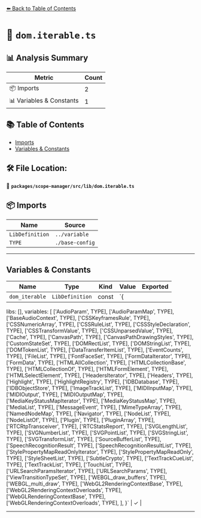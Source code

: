 [⬅️ Back to Table of Contents](../../../../index.md)

# 📄 `dom.iterable.ts`

## 📊 Analysis Summary

| Metric | Count |
|--------|-------|
| 📦 Imports | 2 |
| 📊 Variables & Constants | 1 |

## 📚 Table of Contents

- [Imports](#imports)
- [Variables & Constants](#variables-constants)

## 🛠️ File Location:
📂 **`packages/scope-manager/src/lib/dom.iterable.ts`**

## 📦 Imports

| Name | Source |
|------|--------|
| `LibDefinition` | `../variable` |
| `TYPE` | `./base-config` |


---

## Variables & Constants

| Name | Type | Kind | Value | Exported |
|------|------|------|-------|----------|
| `dom_iterable` | `LibDefinition` | const | `{
  libs: [],
  variables: [
    ['AudioParam', TYPE],
    ['AudioParamMap', TYPE],
    ['BaseAudioContext', TYPE],
    ['CSSKeyframesRule', TYPE],
    ['CSSNumericArray', TYPE],
    ['CSSRuleList', TYPE],
    ['CSSStyleDeclaration', TYPE],
    ['CSSTransformValue', TYPE],
    ['CSSUnparsedValue', TYPE],
    ['Cache', TYPE],
    ['CanvasPath', TYPE],
    ['CanvasPathDrawingStyles', TYPE],
    ['CustomStateSet', TYPE],
    ['DOMRectList', TYPE],
    ['DOMStringList', TYPE],
    ['DOMTokenList', TYPE],
    ['DataTransferItemList', TYPE],
    ['EventCounts', TYPE],
    ['FileList', TYPE],
    ['FontFaceSet', TYPE],
    ['FormDataIterator', TYPE],
    ['FormData', TYPE],
    ['HTMLAllCollection', TYPE],
    ['HTMLCollectionBase', TYPE],
    ['HTMLCollectionOf', TYPE],
    ['HTMLFormElement', TYPE],
    ['HTMLSelectElement', TYPE],
    ['HeadersIterator', TYPE],
    ['Headers', TYPE],
    ['Highlight', TYPE],
    ['HighlightRegistry', TYPE],
    ['IDBDatabase', TYPE],
    ['IDBObjectStore', TYPE],
    ['ImageTrackList', TYPE],
    ['MIDIInputMap', TYPE],
    ['MIDIOutput', TYPE],
    ['MIDIOutputMap', TYPE],
    ['MediaKeyStatusMapIterator', TYPE],
    ['MediaKeyStatusMap', TYPE],
    ['MediaList', TYPE],
    ['MessageEvent', TYPE],
    ['MimeTypeArray', TYPE],
    ['NamedNodeMap', TYPE],
    ['Navigator', TYPE],
    ['NodeList', TYPE],
    ['NodeListOf', TYPE],
    ['Plugin', TYPE],
    ['PluginArray', TYPE],
    ['RTCRtpTransceiver', TYPE],
    ['RTCStatsReport', TYPE],
    ['SVGLengthList', TYPE],
    ['SVGNumberList', TYPE],
    ['SVGPointList', TYPE],
    ['SVGStringList', TYPE],
    ['SVGTransformList', TYPE],
    ['SourceBufferList', TYPE],
    ['SpeechRecognitionResult', TYPE],
    ['SpeechRecognitionResultList', TYPE],
    ['StylePropertyMapReadOnlyIterator', TYPE],
    ['StylePropertyMapReadOnly', TYPE],
    ['StyleSheetList', TYPE],
    ['SubtleCrypto', TYPE],
    ['TextTrackCueList', TYPE],
    ['TextTrackList', TYPE],
    ['TouchList', TYPE],
    ['URLSearchParamsIterator', TYPE],
    ['URLSearchParams', TYPE],
    ['ViewTransitionTypeSet', TYPE],
    ['WEBGL_draw_buffers', TYPE],
    ['WEBGL_multi_draw', TYPE],
    ['WebGL2RenderingContextBase', TYPE],
    ['WebGL2RenderingContextOverloads', TYPE],
    ['WebGLRenderingContextBase', TYPE],
    ['WebGLRenderingContextOverloads', TYPE],
  ],
}` | ✓ |


---